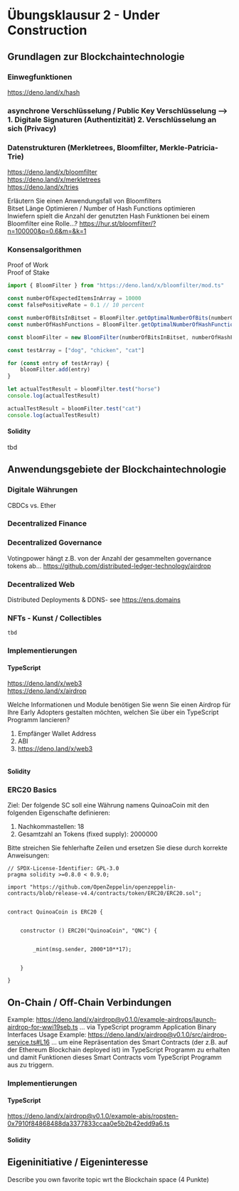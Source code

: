 # Übungsklausur 2 - Under Construction

## Grundlagen zur Blockchaintechnologie
### Einwegfunktionen
https://deno.land/x/hash

### asynchrone Verschlüsselung / Public Key Verschlüsselung --> 1. Digitale Signaturen (Authentizität) 2. Verschlüsselung an sich (Privacy)

### Datenstrukturen (Merkletrees, Bloomfilter, Merkle-Patricia-Trie)
https://deno.land/x/bloomfilter  
https://deno.land/x/merkletrees  
https://deno.land/x/tries  

Erläutern Sie einen Anwendungsfall von Bloomfilters   
Bitset Länge Optimieren / Number of Hash Functions optimieren   
Inwiefern spielt die Anzahl der genutzten Hash Funktionen bei einem Bloomfilter eine Rolle...?
https://hur.st/bloomfilter/?n=100000&p=0.6&m=&k=1


### Konsensalgorithmen 
Proof of Work  
Proof of Stake 



```ts
import { BloomFilter } from "https://deno.land/x/bloomfilter/mod.ts"

const numberOfExpectedItemsInArray = 10000
const falsePositiveRate = 0.1 // 10 percent

const numberOfBitsInBitset = BloomFilter.getOptimalNumberOfBits(numberOfExpectedItemsInArray, falsePositiveRate)
const numberOfHashFunctions = BloomFilter.getOptimalNumberOfHashFunctions(numberOfBitsInBitset, numberOfExpectedItemsInArray))

const bloomFilter = new BloomFilter(numberOfBitsInBitset, numberOfHashFunctions)

const testArray = ["dog", "chicken", "cat"]

for (const entry of testArray) {
    bloomFilter.add(entry)
}

let actualTestResult = bloomFilter.test("horse")
console.log(actualTestResult)

actualTestResult = bloomFilter.test("cat")
console.log(actualTestResult)
```

#### Solidity
tbd

## Anwendungsgebiete der Blockchaintechnologie
### Digitale Währungen 
CBDCs vs. Ether

### Decentralized Finance

### Decentralized Governance 
Votingpower hängt z.B. von der Anzahl der gesammelten governance tokens ab... 
https://github.com/distributed-ledger-technology/airdrop

### Decentralized Web
Distributed Deployments & DDNS- see https://ens.domains  

### NFTs - Kunst / Collectibles
```sol
tbd
```

### Implementierungen 
#### TypeScript
https://deno.land/x/web3  
https://deno.land/x/airdrop  

Welche Informationen und Module benötigen Sie wenn Sie einen Airdrop für Ihre Early Adopters gestalten möchten, welchen Sie über ein TypeScript Programm lancieren?

1. Empfänger Wallet Address
2. ABI
3. https://deno.land/x/web3


```ts

``` 

#### Solidity
### ERC20 Basics
Ziel: Der folgende SC soll eine Währung namens QuinoaCoin mit den folgenden Eigenschafte definieren:  
1. Nachkommastellen: 18
2. Gesamtzahl an Tokens (fixed supply): 2000000

Bitte streichen Sie fehlerhafte Zeilen und ersetzen Sie diese durch korrekte Anweisungen:   

```sol
// SPDX-License-Identifier: GPL-3.0
pragma solidity >=0.8.0 < 0.9.0;

import "https://github.com/OpenZeppelin/openzeppelin-contracts/blob/release-v4.4/contracts/token/ERC20/ERC20.sol";


contract QuinoaCoin is ERC20 { 


    constructor () ERC20("QuinoaCoin", "QNC") { 
    
        
        _mint(msg.sender, 2000*10**17);
    
    
    }
    
}
```


## On-Chain / Off-Chain Verbindungen
Example: https://deno.land/x/airdrop@v0.1.0/example-airdrops/launch-airdrop-for-wwi19seb.ts ... via TypeScript programm
Application Binary Interfaces Usage Example: https://deno.land/x/airdrop@v0.1.0/src/airdrop-service.ts#L16 ... um eine Repräsentation des Smart Contracts (der z.B. auf der Ethereum Blockchain deployed ist) im TypeScript Programm zu erhalten und damit Funktionen dieses Smart Contracts vom TypeScript Programm aus zu triggern.


### Implementierungen
#### TypeScript
https://deno.land/x/airdrop@v0.1.0/example-abis/ropsten-0x7910f84868488da3377833ccaa0e5b2b42edd9a6.ts


#### Solidity


## Eigeninitiative / Eigeninteresse
Describe you own favorite topic wrt the Blockchain space (4 Punkte)    








